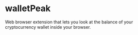 # walletPeak
Web browser extension that lets you look at the balance of your cryptocurrency wallet inside your browser.
